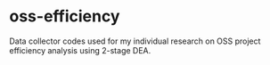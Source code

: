 # oss-efficiency
Data collector codes used for my individual research on OSS project efficiency analysis using 2-stage DEA.
